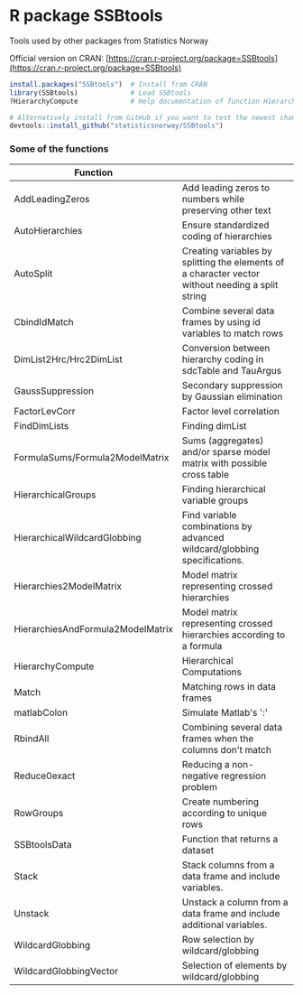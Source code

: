 # R package SSBtools

Tools used by other packages from Statistics Norway

Official version on CRAN: [https://cran.r-project.org/package=SSBtools](https://cran.r-project.org/package=SSBtools)


```r
install.packages("SSBtools")  # Install from CRAN 
library(SSBtools)             # Load SSBtools
?HierarchyCompute             # Help documentation of function HierarchyCompute

# Alternatively install from GitHub if you want to test the newest changes
devtools::install_github("statisticsnorway/SSBtools") 
```

### Some of the functions

 Function        |   |
| ---------------------------- | -------------------------------------------------------------- |
| AddLeadingZeros | Add leading zeros to numbers while preserving other text |
| AutoHierarchies | Ensure standardized coding of hierarchies
| AutoSplit	| Creating variables by splitting the elements of a character vector without needing a split string |
| CbindIdMatch |	Combine several data frames by using id variables to match rows |
| DimList2Hrc/Hrc2DimList |	Conversion between hierarchy coding in sdcTable and TauArgus |
| GaussSuppression | Secondary suppression by Gaussian elimination |
| FactorLevCorr |	Factor level correlation |
| FindDimLists |	Finding dimList |
| FormulaSums/Formula2ModelMatrix |	Sums (aggregates) and/or sparse model matrix with possible cross table |
| HierarchicalGroups |	Finding hierarchical variable groups |
| HierarchicalWildcardGlobbing |	Find variable combinations by advanced wildcard/globbing specifications. |
| Hierarchies2ModelMatrix |	Model matrix representing crossed hierarchies
| HierarchiesAndFormula2ModelMatrix |	Model matrix representing crossed hierarchies according to a formula
| HierarchyCompute |	Hierarchical Computations |
| Match |	Matching rows in data frames |
| matlabColon |	Simulate Matlab's ':' |
| RbindAll |	Combining several data frames when the columns don't match |
| Reduce0exact |	Reducing a non-negative regression problem |
| RowGroups |	Create numbering according to unique rows |
| SSBtoolsData |	Function that returns a dataset |
| Stack |	Stack columns from a data frame and include variables. |
| Unstack |	Unstack a column from a data frame and include additional variables. |
| WildcardGlobbing |	Row selection by wildcard/globbing |
| WildcardGlobbingVector |	Selection of elements by wildcard/globbing |